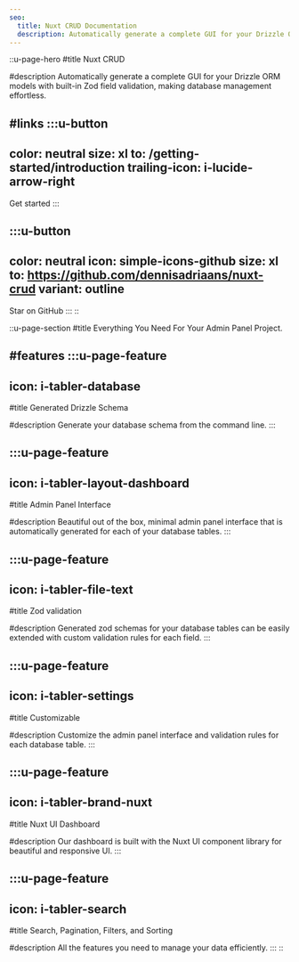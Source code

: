 ```yaml
---
seo:
  title: Nuxt CRUD Documentation
  description: Automatically generate a complete GUI for your Drizzle ORM models with built-in Zod field validation, making database management effortless.
---
```


::u-page-hero
#title
Nuxt CRUD

#description
Automatically generate a complete GUI for your Drizzle ORM models with built-in Zod field validation, making database management effortless.

#links
  :::u-button
  ---
  color: neutral
  size: xl
  to: /getting-started/introduction
  trailing-icon: i-lucide-arrow-right
  ---
  Get started
  :::

  :::u-button
  ---
  color: neutral
  icon: simple-icons-github
  size: xl
  to: https://github.com/dennisadriaans/nuxt-crud
  variant: outline
  ---
  Star on GitHub
  :::
::

::u-page-section
#title
Everything You Need For Your Admin Panel Project.

#features
  :::u-page-feature
  ---
  icon: i-tabler-database
  ---
  #title
  Generated Drizzle Schema
  
  #description
  Generate your database schema from the command line.
  :::

  :::u-page-feature
  ---
  icon: i-tabler-layout-dashboard
  ---
  #title
  Admin Panel Interface
  
  #description
  Beautiful out of the box, minimal admin panel interface that is automatically generated for each of your database tables.
  :::

  :::u-page-feature
  ---
  icon: i-tabler-file-text
  ---
  #title
  Zod validation
  
  #description
  Generated zod schemas for your database tables can be easily extended with custom validation rules for each field.
  :::

  :::u-page-feature
  ---
  icon: i-tabler-settings
  ---
  #title
  Customizable
  
  #description
  Customize the admin panel interface and validation rules for each database table.
  :::

  :::u-page-feature
  ---
  icon: i-tabler-brand-nuxt
  ---
  #title
  Nuxt UI Dashboard
  
  #description
  Our dashboard is built with the Nuxt UI component library for beautiful and responsive UI.
  :::

  :::u-page-feature
  ---
  icon: i-tabler-search
  ---
  #title
  Search, Pagination, Filters, and Sorting
  
  #description
  All the features you need to manage your data efficiently.
  :::
::
